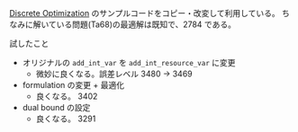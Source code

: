 [Discrete Optimization](https://github.com/airbus/discrete-optimization/tree/master/discrete_optimization/jsp) のサンプルコードをコピー・改変して利用している。
ちなみに解いている問題(Ta68)の最適解は既知で、2784 である。

試したこと

- オリジナルの `add_int_var` を `add_int_resource_var` に変更
    - 微妙に良くなる。誤差レベル 3480 -> 3469
- formulation の変更 + 最適化
    - 良くなる。 3402
- dual bound の設定
    - 良くなる。 3291
